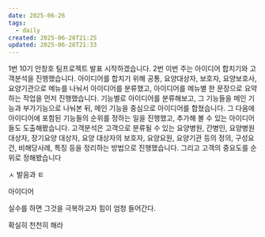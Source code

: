 ```yaml
---
date: 2025-06-26
tags:
  - daily
created: 2025-06-26T21:25
updated: 2025-06-26T21:33
---
```

1번 10기 안창호 팀프로젝트 발표 시작하겠습니다. 2번 이번 주는 아이디어 합치기와 고객분석을 진행했습니다. 아이디어를 합치기 위해 공통, 요양대상자, 보호자, 요양보호사, 요양기관으로 메뉴를 나눠서 아이디어를 분류했고, 아이디어를 메뉴별 한 문장으로 요약하는 작업을 먼저 진행했습니다. 기능별로 아이디어를 분류해보고, 그 기능들을 메인 기능과 부가기능으로 나눠본 뒤, 메인 기능을 중심으로 아이디어를 합쳤습니다. 그 다음에 아이디어에 포함된 기능들의 순위를 정하는 일을 진행했고, 추가해 볼 수 있는 아이디어들도 도출해봤습니다. 고객분석은 고객으로 분류될 수 있는 요양병원, 간병인, 요양병원 대상자, 장기요양 대상자, 요양 대상자의 보호자, 요양요원, 요양기관 등의 정의, 구성요건, 비해당사례, 특징 등을 정리하는 방법으로 진행했습니다. 그리고 고객의 중요도를 순위로 정해봤습니다

ㅅ 발음과 ㅌ 

아이디어

실수를 하면 그것을 극복하고자 힘이 엄청 들어간다. 

확실히 천천히 해라